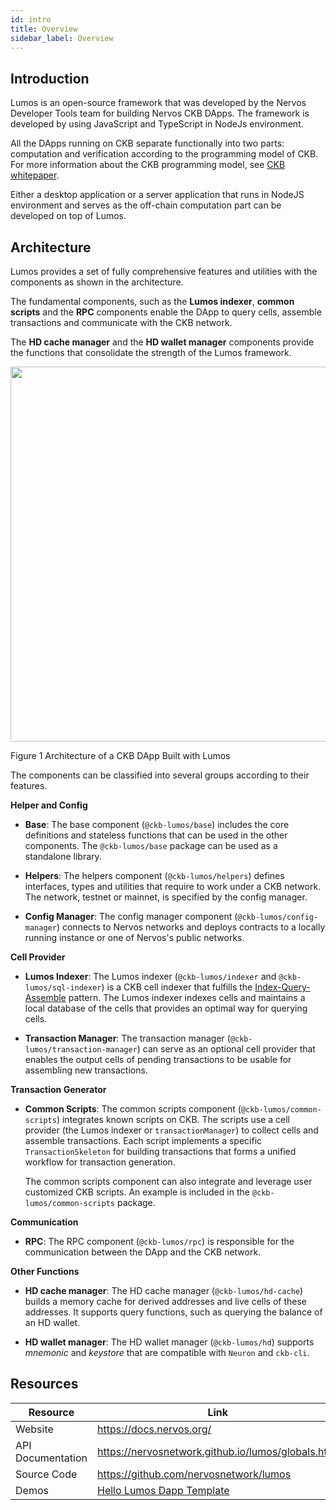 ```yaml
---
id: intro
title: Overview
sidebar_label: Overview
---
```

## Introduction

Lumos is an open-source framework that was developed by the Nervos Developer Tools team for building Nervos CKB DApps. The framework is developed by using JavaScript and TypeScript in NodeJs environment.

All the DApps running on CKB separate functionally into two parts: computation and verification according to the programming model of CKB. For more information about the CKB programming model, see [CKB whitepaper](https://github.com/nervosnetwork/rfcs/blob/master/rfcs/0002-ckb/0002-ckb.md).

Either a desktop application or a server application that runs in NodeJS environment and serves as the off-chain computation part can be developed on top of Lumos. 



<!--The framework is typically used for the off-chain computation part, i.e. the transaction generator on top of the CKB network for handling user requests.-->

<!--The Lumos framework supports to develop DApps using JavaScript and TypeScript in NodeJs environment.-->

<!--The Lumos framework is typically used for the development of the off-chain computation part, i.e. the transaction generator on top of the CKB network for handling user requests.--> <!--CKB is designed to support on-chain verification and off-chain computation.  A CKB DApp has two parts, an off-chain transaction generator and an on-chain transaction validator.-->

<!--and designed based on the [index-query-assemble]https://docs.nervos.org/docs/reference/cell#index-query-assemble-pattern) pattern.-->

## Architecture

Lumos provides a set of fully comprehensive features and utilities with the components as shown in the architecture.

The fundamental components, such as the **Lumos indexer**, **common scripts** and the **RPC** components enable the DApp to query cells, assemble transactions and communicate with the CKB network.

The **HD cache manager** and the **HD wallet manager** components provide the functions that consolidate the strength of the Lumos framework. 

<img src="../../../img/CKB dapp with Lumos.png" width="600"/>

Figure 1 Architecture of a CKB DApp Built with Lumos

The components can be classified into several groups according to their features.

**Helper and Config**

- **Base**: The base component (`@ckb-lumos/base`) includes the core definitions and stateless functions that can be used in the other components. The `@ckb-lumos/base` package can be used as a standalone library.

- **Helpers**: The helpers component (`@ckb-lumos/helpers`) defines interfaces, types <!--,for example, the `TransactionSkeletonType` ,--> and utilities that require to work under a CKB network. The network, testnet or mainnet, is specified by the config manager.

- **Config Manager**: The config manager component (`@ckb-lumos/config-manager`) connects to Nervos networks and deploys contracts to a locally running instance or one of Nervos's public networks.

**Cell Provider**

- **Lumos Indexer**: The Lumos indexer (`@ckb-lumos/indexer` and `@ckb-lumos/sql-indexer`) is a CKB cell indexer that fulfills the [Index-Query-Assemble](https://docs.nervos.org/docs/reference/cell#index-query-assemble-pattern) pattern. The Lumos indexer indexes cells and maintains a local database of the cells that provides an optimal way for querying cells.

- **Transaction Manager**: The transaction manager (`@ckb-lumos/transaction-manager`) can serve as an optional cell provider that enables the output cells of pending transactions to be usable for assembling new transactions.

**Transaction Generator**

- **Common Scripts**: The common scripts component (`@ckb-lumos/common-scripts`) integrates known scripts on CKB. The scripts use a cell provider (the Lumos indexer or `transactionManager`) to collect cells and assemble transactions. Each script implements a specific  `TransactionSkeleton`  for building transactions that forms a unified workflow for transaction generation.

  The common scripts component can also integrate and leverage user customized CKB scripts. An example is included in the `@ckb-lumos/common-scripts` package.

**Communication**

- **RPC**: The RPC component (`@ckb-lumos/rpc`) is responsible for the communication between the DApp and the CKB network.

**Other Functions**

- **HD cache manager**: The HD cache manager (`@ckb-lumos/hd-cache`) builds a memory cache for derived addresses and live cells of these addresses. It supports query functions, such as querying the balance of an HD wallet.

- **HD wallet manager**: The HD wallet manager (`@ckb-lumos/hd`) supports *mnemonic* and *keystore* that are compatible with `Neuron` and `ckb-cli`.

<!--The **transaction manager** can serve as an optional cell provider that enables the output cells of pending transactions to be usable for assembling new transactions.-->

<!--Transaction Generator:-->

<!--The **common scripts** component integrates known scripts on CKB. The scripts use a cell provider (the Lumos indexer or `transactionManager`) to collect cells and assemble transactions. Each script implements a specific  `TransactionSkeleton`  for building transactions that forms a unified workflow for transaction generation.-->

<!--The common scripts component can also integrate and leverage user customized CKB scripts. An example is included in the `@ckb-lumos/common-scripts` package.--><!--Helper and Config:-->

<!--The **base** component includes the core definitions and stateless functions that can be used in the other components.--><!--The **config manager** connects to Nervos networks and deploys contracts to a locally running instance or one of Nervos's public networks.--><!--The **helpers** component defines interfaces, types, for example, the `TransactionSkeletonType` , and utilities that require to work under a CKB network. That means the helpers component requires the Lumos config manager to be set up.--><!-- Communication:--><!--The **RPC** component is responsible for the communication between the DApp and the CKB network.--><!--Other Functions:--><!--The **HD cache manager** builds a memory cache for derived addresses and live cells of these addresses. It supports query functions, such as querying the balance of an HD wallet.--><!--The **HD wallet manager** supports *mnemonic* and *keystore* that are compatible with `Neuron` and `ckb-cli`.-->

<!--For more information about each component, see the sections in *Lumos Components* .-->

## Resources

| Resource          | Link                                                         |
| ----------------- | ------------------------------------------------------------ |
| Website           | https://docs.nervos.org/                                     |
| API Documentation | https://nervosnetwork.github.io/lumos/globals.html           |
| Source Code       | https://github.com/nervosnetwork/lumos                       |
| Demos             | [Hello Lumos Dapp Template](https://github.com/tspoff/hello-lumos) |

